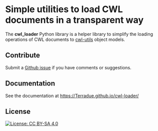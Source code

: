 # Simple utilities to load CWL documents in a transparent way

The **cwl_loader** Python library is a helper library to simplify the loading operations of CWL documents to [cwl-utils](https://github.com/common-workflow-language/cwl-utils) object models.

## Contribute

Submit a [Github issue](https://github.com/Terradue/cwl-loader/issues) if you have comments or suggestions.

## Documentation

See the documentation at https://Terradue.github.io/cwl-loader/

## License

[![License: CC BY-SA 4.0](https://img.shields.io/badge/License-CC_BY--SA_4.0-lightgrey.svg)](https://creativecommons.org/licenses/by-sa/4.0/)
